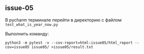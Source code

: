 ## issue-05

В pycharm терминале перейти в директорию с файлом ```test_what_is_year_now.py```

Выполнить команду:
```
python3 -m pytest -v --cov-report=html:issue05/html_report --cov=issue05 issue05/ >issue05/result.txt
```
